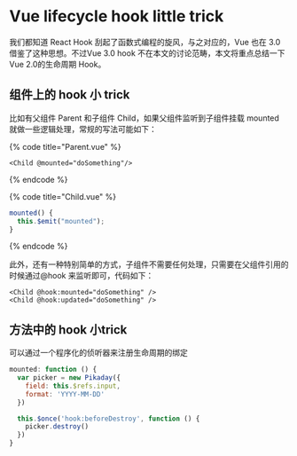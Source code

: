 # Vue lifecycle hook little trick

我们都知道 React Hook 刮起了函数式编程的旋风，与之对应的，Vue 也在 3.0 借鉴了这种思想。不过Vue 3.0 hook 不在本文的讨论范畴，本文将重点总结一下Vue 2.0的生命周期 Hook。

## 组件上的 hook 小 trick

比如有父组件 Parent 和子组件 Child，如果父组件监听到子组件挂载 mounted 就做一些逻辑处理，常规的写法可能如下：

{% code title="Parent.vue" %}
```markup
<Child @mounted="doSomething"/>
```
{% endcode %}

{% code title="Child.vue" %}
```javascript
mounted() {
  this.$emit("mounted");
}
```
{% endcode %}

此外，还有一种特别简单的方式，子组件不需要任何处理，只需要在父组件引用的时候通过@hook 来监听即可，代码如下：

```markup
<Child @hook:mounted="doSomething" />
<Child @hook:updated="doSomething" />
```

## 方法中的 hook 小trick

可以通过一个程序化的侦听器来注册生命周期的绑定

```javascript
mounted: function () {
  var picker = new Pikaday({
    field: this.$refs.input,
    format: 'YYYY-MM-DD'
  })

  this.$once('hook:beforeDestroy', function () {
    picker.destroy()
  })
}
```


